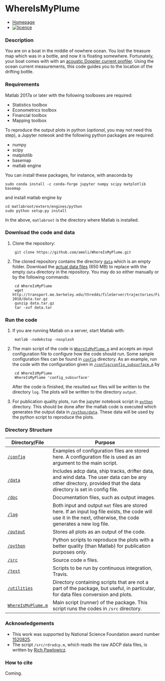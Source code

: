 # WhereIsMyPlume

* [Homepage](homepage)
* [![licence](https://img.shields.io/badge/licence-MIT-blue.svg)](https://opensource.org/licenses/MIT)

### Description

You are on a boat in the middle of nowhere ocean. You lost the treasure map which was in a bottle, and now it is floating somewhere. Fortunately, your boat comes with with an [acoustic Doppler current profiler](https://en.wikipedia.org/wiki/Acoustic_Doppler_current_profiler). Using the ocean current measurements, this code guides you to the location of the drifting bottle.

### Requirements

Matlab 2017a or later with the following toolboxes are required:

* Statistics toolbox
* Econometrics toolbox
* Financial toolbox
* Mapping toolbox

To reproduce the output plots in python (_optional_, you may not need this step), a Jupyter noteook and the following python packages are required:

* numpy
* scipy
* matplotlib
* basemap
* matlab engine

You can install these packages, for instance, with anaconda by

    sudo conda install -c conda-forge jupyter numpy scipy matplotlib basemap

and install matlab engine by

    cd matlabroot/extern/engines/python
    sudo python setup.py install

In the above, `matlabroot` is the directory where Matlab is installed.

### Download the code and data

1. Clone the repository:

        git clone https://github.com/ameli/WhereIsMyPlume.git

2. The cloned repository contains the directory [`data`](https://github.com/ameli/WhereIsMyPlume/tree/master/data) which is an empty folder. Download the [actual data files](http://transport.me.berkeley.edu/thredds/fileServer/trajectories/FieldExperiment-2018/data.tar.gz) (650 MB) to replace with the empty `data` directory in the repository. You may do so either manually or by the following commands:

        cd WhereIsMyPlume
        wget http://transport.me.berkeley.edu/thredds/fileServer/trajectories/FieldExperiment-2018/data.tar.gz
        gunzip data.tar.gz
        tar -xvf data.tar

### Run the code

1. If you are running Matlab on a server, start Matlab with:

        matlab -nodekstop -nosplash

2. The main script of the code is [`WhereIsMyPlume.m`](https://github.com/ameli/WhereIsMyPlume/blob/master/WhereIsMyPlume.m) and accepts an input configuration file to configure how the code should run. Some sample configuration files can be found in [`config`](https://github.com/ameli/WhereIsMyPlume/tree/master/config) directory. As an example, run the code with the configuration given in [`/config/config_subsurface.m`](https://github.com/ameli/WhereIsMyPlume/blob/master/config/config_subsurface.m) by

        cd WhereIsMyPlume
        WhereIsMyPlume 'config_subsurface'

   After the code is finished, the resulted `mat` files will be written to the directory `log`. The plots will be written to the directory `output`.

4. For publication quality plots, run the jupyter notebook script in [`python`](https://github.com/ameli/WhereIsMyPlume/tree/master/python) directory. This should be done after the matlab code is executed which generates the output data in [`/python/data`](https://github.com/ameli/WhereIsMyPlume/tree/master/python/data). These data will be used by the python script to reproduce the plots.

### Directory Structure

| Directory/File | Purpose |
| -------------- | ------- |
| [`/config`](https://github.com/ameli/WhereIsMyPlume/tree/master/config) | Examples of configuration files are stored here. A configuration file is used as an argument to the main script. |
| [`/data`](https://github.com/ameli/WhereIsMyPlume/tree/master/data) | Includes adcp data, ship tracks, drifter data, and wind data. The user data can be any other directory, provided that the data directory is set in config file. |
| [`/doc`](https://github.com/ameli/WhereIsMyPlume/tree/master/doc) | Documentation files, such as output images. |
| [`/log`](https://github.com/ameli/WhereIsMyPlume/tree/master/log) | Both input and output `mat` files are stored here. If an input log file exists, the code will use it in the next, otherwise, the code generates a new log file. |
| [`/output`](https://github.com/ameli/WhereIsMyPlume/tree/master/output) | Stores all plots as an output of the code. |
| [`/python`](https://github.com/ameli/WhereIsMyPlume/tree/master/python) | Python scripts to reproduce the plots with a better quality (than Matlab) for publication purposes only. |
| [`/src`](https://github.com/ameli/WhereIsMyPlume/tree/master/src) | Source code `m` files. |
| [`/test`](https://github.com/ameli/WhereIsMyPlume/tree/master/test) | Scripts to be run by continuous integration, Travis. |
| [`/utilities`](https://github.com/ameli/WhereIsMyPlume/tree/master/utilities) | Directory containing scripts that are not a part of the package, but useful, in particular, for data files conversion and plots. |
| [`WhereIsMyPlume.m`](https://github.com/ameli/WhereIsMyPlume/blob/master/WhereIsMyPlume.m) | Main script (runner) of the package. This script runs the codes in `/src` directory. |


### Acknowledgements

* This work was supported by National Science Foundation award number [1520825](https://www.nsf.gov/awardsearch/showAward?AWD_ID=1520825).
* The script `/src/rdradcp.m`, which reads the raw ADCP data files, is written by [Rich Pawlowicz](http://www.eoas.ubc.ca/~rich/).

### How to cite

Coming.
